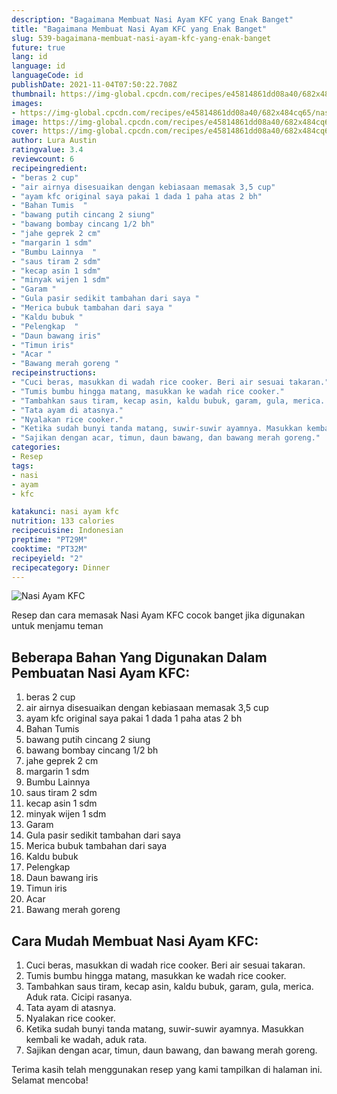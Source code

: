 ```yaml
---
description: "Bagaimana Membuat Nasi Ayam KFC yang Enak Banget"
title: "Bagaimana Membuat Nasi Ayam KFC yang Enak Banget"
slug: 539-bagaimana-membuat-nasi-ayam-kfc-yang-enak-banget
future: true
lang: id
language: id
languageCode: id
publishDate: 2021-11-04T07:50:22.708Z 
thumbnail: https://img-global.cpcdn.com/recipes/e45814861dd08a40/682x484cq65/nasi-ayam-kfc-foto-resep-utama.png
images:
- https://img-global.cpcdn.com/recipes/e45814861dd08a40/682x484cq65/nasi-ayam-kfc-foto-resep-utama.png
image: https://img-global.cpcdn.com/recipes/e45814861dd08a40/682x484cq65/nasi-ayam-kfc-foto-resep-utama.png
cover: https://img-global.cpcdn.com/recipes/e45814861dd08a40/682x484cq65/nasi-ayam-kfc-foto-resep-utama.png
author: Lura Austin
ratingvalue: 3.4
reviewcount: 6
recipeingredient:
- "beras 2 cup"
- "air airnya disesuaikan dengan kebiasaan memasak 3,5 cup"
- "ayam kfc original saya pakai 1 dada 1 paha atas 2 bh"
- "Bahan Tumis  "
- "bawang putih cincang 2 siung"
- "bawang bombay cincang 1/2 bh"
- "jahe geprek 2 cm"
- "margarin 1 sdm"
- "Bumbu Lainnya  "
- "saus tiram 2 sdm"
- "kecap asin 1 sdm"
- "minyak wijen 1 sdm"
- "Garam "
- "Gula pasir sedikit tambahan dari saya "
- "Merica bubuk tambahan dari saya "
- "Kaldu bubuk "
- "Pelengkap  "
- "Daun bawang iris"
- "Timun iris"
- "Acar "
- "Bawang merah goreng "
recipeinstructions:
- "Cuci beras, masukkan di wadah rice cooker. Beri air sesuai takaran."
- "Tumis bumbu hingga matang, masukkan ke wadah rice cooker."
- "Tambahkan saus tiram, kecap asin, kaldu bubuk, garam, gula, merica. Aduk rata. Cicipi rasanya."
- "Tata ayam di atasnya."
- "Nyalakan rice cooker."
- "Ketika sudah bunyi tanda matang, suwir-suwir ayamnya. Masukkan kembali ke wadah, aduk rata."
- "Sajikan dengan acar, timun, daun bawang, dan bawang merah goreng."
categories:
- Resep
tags:
- nasi
- ayam
- kfc

katakunci: nasi ayam kfc 
nutrition: 133 calories
recipecuisine: Indonesian
preptime: "PT29M"
cooktime: "PT32M"
recipeyield: "2"
recipecategory: Dinner
---
```



![Nasi Ayam KFC](https://img-global.cpcdn.com/recipes/e45814861dd08a40/682x484cq65/nasi-ayam-kfc-foto-resep-utama.png)

Resep dan cara memasak  Nasi Ayam KFC cocok banget jika digunakan untuk menjamu teman

<!--inarticleads1-->

## Beberapa Bahan Yang Digunakan Dalam Pembuatan Nasi Ayam KFC:

1. beras 2 cup
1. air airnya disesuaikan dengan kebiasaan memasak 3,5 cup
1. ayam kfc original saya pakai 1 dada 1 paha atas 2 bh
1. Bahan Tumis  
1. bawang putih cincang 2 siung
1. bawang bombay cincang 1/2 bh
1. jahe geprek 2 cm
1. margarin 1 sdm
1. Bumbu Lainnya  
1. saus tiram 2 sdm
1. kecap asin 1 sdm
1. minyak wijen 1 sdm
1. Garam 
1. Gula pasir sedikit tambahan dari saya 
1. Merica bubuk tambahan dari saya 
1. Kaldu bubuk 
1. Pelengkap  
1. Daun bawang iris
1. Timun iris
1. Acar 
1. Bawang merah goreng 



<!--inarticleads2-->

## Cara Mudah Membuat Nasi Ayam KFC:

1. Cuci beras, masukkan di wadah rice cooker. Beri air sesuai takaran.
1. Tumis bumbu hingga matang, masukkan ke wadah rice cooker.
1. Tambahkan saus tiram, kecap asin, kaldu bubuk, garam, gula, merica. Aduk rata. Cicipi rasanya.
1. Tata ayam di atasnya.
1. Nyalakan rice cooker.
1. Ketika sudah bunyi tanda matang, suwir-suwir ayamnya. Masukkan kembali ke wadah, aduk rata.
1. Sajikan dengan acar, timun, daun bawang, dan bawang merah goreng.




Terima kasih telah menggunakan resep yang kami tampilkan di halaman ini. Selamat mencoba!
